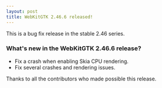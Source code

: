 ```yaml
---
layout: post
title: WebKitGTK 2.46.6 released!
---
```


This is a bug fix release in the stable 2.46 series.

### What's new in the WebKitGTK 2.46.6 release?

 - Fix a crash when enabling Skia CPU rendering.
 - Fix several crashes and rendering issues.

Thanks to all the contributors who made possible this release.